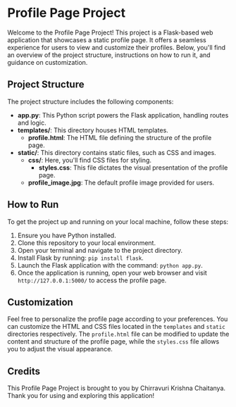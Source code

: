 # Profile Page Project

Welcome to the Profile Page Project! This project is a Flask-based web application that showcases a static profile page. It offers a seamless experience for users to view and customize their profiles. Below, you'll find an overview of the project structure, instructions on how to run it, and guidance on customization.

## Project Structure

The project structure includes the following components:

- **app.py**: This Python script powers the Flask application, handling routes and logic.
- **templates/**: This directory houses HTML templates.
  - **profile.html**: The HTML file defining the structure of the profile page.
- **static/**: This directory contains static files, such as CSS and images.
  - **css/**: Here, you'll find CSS files for styling.
    - **styles.css**: This file dictates the visual presentation of the profile page.
  - **profile_image.jpg**: The default profile image provided for users.

## How to Run

To get the project up and running on your local machine, follow these steps:

1. Ensure you have Python installed.
2. Clone this repository to your local environment.
3. Open your terminal and navigate to the project directory.
4. Install Flask by running: `pip install flask`.
5. Launch the Flask application with the command: `python app.py`.
6. Once the application is running, open your web browser and visit `http://127.0.0.1:5000/` to access the profile page.

## Customization

Feel free to personalize the profile page according to your preferences. You can customize the HTML and CSS files located in the `templates` and `static` directories respectively. The `profile.html` file can be modified to update the content and structure of the profile page, while the `styles.css` file allows you to adjust the visual appearance.

## Credits

This Profile Page Project is brought to you by Chirravuri Krishna Chaitanya. Thank you for using and exploring this application!
